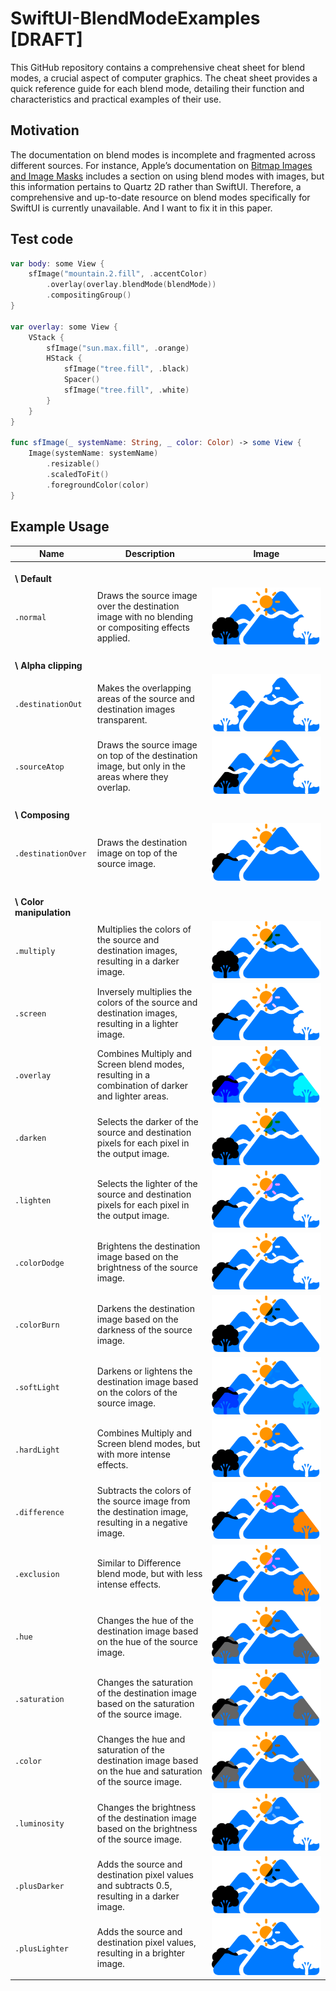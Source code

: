 #  SwiftUI-BlendModeExamples [DRAFT]
This GitHub repository contains a comprehensive cheat sheet for blend modes, a crucial aspect of computer graphics. The cheat sheet provides a quick reference guide for each blend mode, detailing their function and characteristics and practical examples of their use.

## Motivation
The documentation on blend modes is incomplete and fragmented across different sources. For instance, Apple’s documentation on [Bitmap Images and Image Masks](https://developer.apple.com/library/archive/documentation/GraphicsImaging/Conceptual/drawingwithquartz2d/dq_images/dq_images.html) includes a section on using blend modes with images, but this information pertains to Quartz 2D rather than SwiftUI. Therefore, a comprehensive and up-to-date resource on blend modes specifically for SwiftUI is currently unavailable. And I want to fix it in this paper.

## Test code
```swift
var body: some View {
    sfImage("mountain.2.fill", .accentColor)
        .overlay(overlay.blendMode(blendMode))
        .compositingGroup()
}

var overlay: some View {
    VStack {
        sfImage("sun.max.fill", .orange)
        HStack {
            sfImage("tree.fill", .black)
            Spacer()
            sfImage("tree.fill", .white)
        }
    }
}

func sfImage(_ systemName: String, _ color: Color) -> some View {
    Image(systemName: systemName)
        .resizable()
        .scaledToFit()
        .foregroundColor(color)
}
```
## Example Usage
| Name | Description | Image |
| --- | --- | --- |
| <br />**\\ Default** |
| `.normal` | Draws the source image over the destination image with no blending or compositing effects applied. | ![Blend mode normal](Examples/normal.png) |
| <br />**\\ Alpha clipping** |
| `.destinationOut` | Makes the overlapping areas of the source and destination images transparent. | ![Blend mode destinationOut](Examples/destinationOut.png) |
| `.sourceAtop` | Draws the source image on top of the destination image, but only in the areas where they overlap. | ![Blend mode sourceAtop](Examples/sourceAtop.png) |
| <br />**\\ Composing** |
| `.destinationOver` | Draws the destination image on top of the source image. | ![Blend mode destinationOver](Examples/destinationOver.png) |
| <br />**\\ Color manipulation** |
| `.multiply` | Multiplies the colors of the source and destination images, resulting in a darker image. | ![Blend mode multiply](Examples/multiply.png) |
| `.screen` | Inversely multiplies the colors of the source and destination images, resulting in a lighter image. | ![Blend mode screen](Examples/screen.png) |
| `.overlay` | Combines Multiply and Screen blend modes, resulting in a combination of darker and lighter areas. | ![Blend mode overlay](Examples/overlay.png) |
| `.darken` | Selects the darker of the source and destination pixels for each pixel in the output image. | ![Blend mode darken](Examples/darken.png) |
| `.lighten` | Selects the lighter of the source and destination pixels for each pixel in the output image. | ![Blend mode lighten](Examples/lighten.png) |
| `.colorDodge` | Brightens the destination image based on the brightness of the source image. | ![Blend mode colorDodge](Examples/colorDodge.png) |
| `.colorBurn` | Darkens the destination image based on the darkness of the source image. | ![Blend mode colorBurn](Examples/colorBurn.png) |
| `.softLight` | Darkens or lightens the destination image based on the colors of the source image. | ![Blend mode softLight](Examples/softLight.png) |
| `.hardLight` | Combines Multiply and Screen blend modes, but with more intense effects. | ![Blend mode hardLight](Examples/hardLight.png) |
| `.difference` | Subtracts the colors of the source image from the destination image, resulting in a negative image. | ![Blend mode difference](Examples/difference.png) |
| `.exclusion` | Similar to Difference blend mode, but with less intense effects. | ![Blend mode exclusion](Examples/exclusion.png) |
| `.hue` | Changes the hue of the destination image based on the hue of the source image. | ![Blend mode hue](Examples/hue.png) |
| `.saturation` | Changes the saturation of the destination image based on the saturation of the source image. | ![Blend mode saturation](Examples/saturation.png) |
| `.color` | Changes the hue and saturation of the destination image based on the hue and saturation of the source image. | ![Blend mode color](Examples/color.png) |
| `.luminosity` | Changes the brightness of the destination image based on the brightness of the source image. | ![Blend mode luminosity](Examples/luminosity.png) |
| `.plusDarker` | Adds the source and destination pixel values and subtracts 0.5, resulting in a darker image. | ![Blend mode plusDarker](Examples/plusDarker.png) |
| `.plusLighter` | Adds the source and destination pixel values, resulting in a brighter image. | ![Blend mode plusLighter](Examples/plusLighter.png) |
